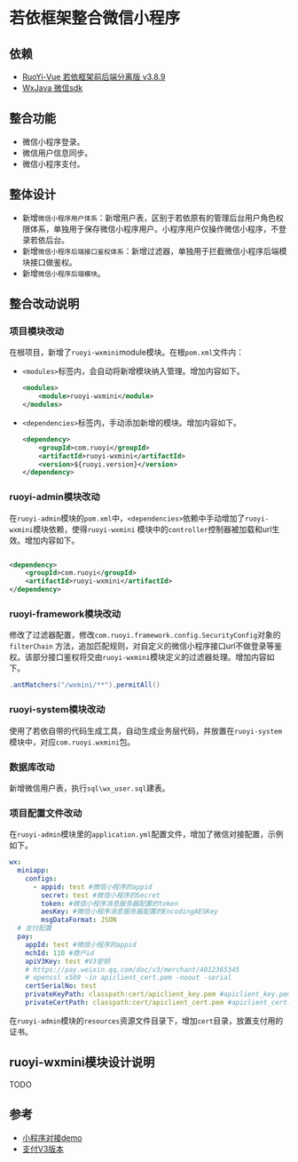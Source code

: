 # 若依框架整合微信小程序

## 依赖

+ [RuoYi-Vue 若依框架前后端分离版 v3.8.9](https://gitee.com/y_project/RuoYi-Vue)
+ [WxJava 微信sdk](https://github.com/binarywang/WxJava)

## 整合功能

+ 微信小程序登录。
+ 微信用户信息同步。
+ 微信小程序支付。

## 整体设计

+ 新增`微信小程序用户体系`：新增用户表，区别于若依原有的管理后台用户角色权限体系，单独用于保存微信小程序用户。小程序用户仅操作微信小程序，不登录若依后台。
+ 新增`微信小程序后端接口鉴权体系`：新增过滤器，单独用于拦截微信小程序后端模块接口做鉴权。
+ 新增`微信小程序后端模块`。

## 整合改动说明

### 项目模块改动

在根项目，新增了`ruoyi-wxmini`module模块。在根`pom.xml`文件内：

+ `<modules>`标签内，会自动将新增模块纳入管理。增加内容如下。
    ```xml
    <modules>
        <module>ruoyi-wxmini</module>
    </modules>
    ```
+ `<dependencies>`标签内，手动添加新增的模块。增加内容如下。
   ```xml
   <dependency>
       <groupId>com.ruoyi</groupId>
       <artifactId>ruoyi-wxmini</artifactId>
       <version>${ruoyi.version}</version>
   </dependency>
   ```

### ruoyi-admin模块改动

在`ruoyi-admin`模块的`pom.xml`中，`<dependencies>`依赖中手动增加了`ruoyi-wxmini`模块依赖，使得`ruoyi-wxmini`
模块中的`controller`控制器被加载和url生效。增加内容如下。

```xml

<dependency>
    <groupId>com.ruoyi</groupId>
    <artifactId>ruoyi-wxmini</artifactId>
</dependency>
```

### ruoyi-framework模块改动

修改了过滤器配置，修改`com.ruoyi.framework.config.SecurityConfig`对象的`filterChain`
方法，追加匹配规则，对自定义的微信小程序接口url不做登录等鉴权。该部分接口鉴权将交由`ruoyi-wxmini`模块定义的过滤器处理。增加内容如下。

```java
.antMatchers("/wxmini/**").permitAll()
```

### ruoyi-system模块改动

使用了若依自带的代码生成工具，自动生成业务层代码，并放置在`ruoyi-system`模块中，对应`com.ruoyi.wxmini`包。

### 数据库改动

新增微信用户表，执行`sql\wx_user.sql`建表。

### 项目配置文件改动

在`ruoyi-admin`模块里的`application.yml`配置文件，增加了微信对接配置，示例如下。

```yml
wx:
  miniapp:
    configs:
      - appid: test #微信小程序的appid
        secret: test #微信小程序的Secret
        token: #微信小程序消息服务器配置的token
        aesKey: #微信小程序消息服务器配置的EncodingAESKey
        msgDataFormat: JSON
  # 支付配置
  pay:
    appId: test #微信小程序的appid
    mchId: 110 #商户id
    apiV3Key: test #V3密钥
    # https://pay.weixin.qq.com/doc/v3/merchant/4012365345
    # openssl x509 -in apiclient_cert.pem -noout -serial
    certSerialNo: test
    privateKeyPath: classpath:cert/apiclient_key.pem #apiclient_key.pem证书文件的绝对路径或者以classpath:开头的类路径
    privateCertPath: classpath:cert/apiclient_cert.pem #apiclient_cert.pem证书文件的绝对路径或者以classpath:开头的类路径
```
在`ruoyi-admin`模块的`resources`资源文件目录下，增加`cert`目录，放置支付用的证书。

## ruoyi-wxmini模块设计说明

TODO

## 参考
+ [小程序对接demo](https://github.com/binarywang/weixin-java-miniapp-demo)
+ [支付V3版本](https://github.com/binarywang/WxJava/tree/develop/spring-boot-starters/wx-java-pay-spring-boot-starter)